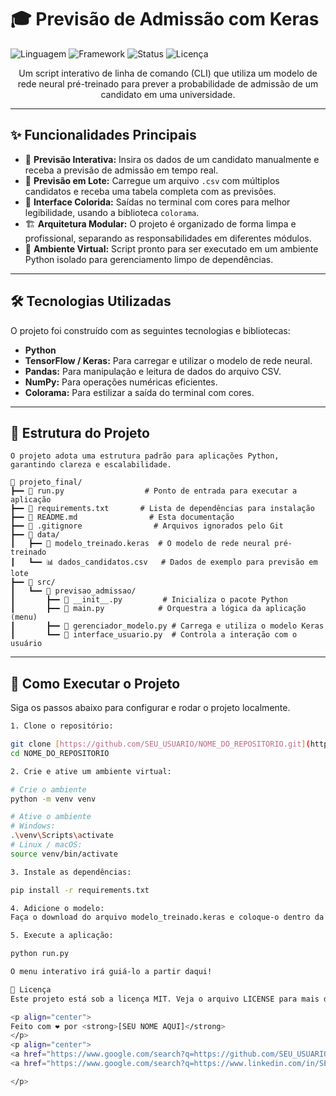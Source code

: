 # 🎓 Previsão de Admissão com Keras

![Linguagem](https://img.shields.io/badge/Python-3.10%2B-blue?style=for-the-badge&logo=python)
![Framework](https://img.shields.io/badge/Keras-TensorFlow-red?style=for-the-badge&logo=keras)
![Status](https://img.shields.io/badge/Status-Concluído-green?style=for-the-badge)
![Licença](https://img.shields.io/badge/Licença-MIT-brightgreen?style=for-the-badge)

<p align="center">
  Um script interativo de linha de comando (CLI) que utiliza um modelo de rede neural pré-treinado para prever a probabilidade de admissão de um candidato em uma universidade.
</p>

---

## ✨ Funcionalidades Principais

-   🔮 **Previsão Interativa:** Insira os dados de um candidato manualmente e receba a previsão de admissão em tempo real.
-   📄 **Previsão em Lote:** Carregue um arquivo `.csv` com múltiplos candidatos e receba uma tabela completa com as previsões.
-   🎨 **Interface Colorida:** Saídas no terminal com cores para melhor legibilidade, usando a biblioteca `colorama`.
-   🏗️ **Arquitetura Modular:** O projeto é organizado de forma limpa e profissional, separando as responsabilidades em diferentes módulos.
-   🐍 **Ambiente Virtual:** Script pronto para ser executado em um ambiente Python isolado para gerenciamento limpo de dependências.

---

## 🛠️ Tecnologias Utilizadas

O projeto foi construído com as seguintes tecnologias e bibliotecas:

-   **Python**
-   **TensorFlow / Keras:** Para carregar e utilizar o modelo de rede neural.
-   **Pandas:** Para manipulação e leitura de dados do arquivo CSV.
-   **NumPy:** Para operações numéricas eficientes.
-   **Colorama:** Para estilizar a saída do terminal com cores.

---

## 📂 Estrutura do Projeto

```text
O projeto adota uma estrutura padrão para aplicações Python, garantindo clareza e escalabilidade.

📁 projeto_final/
┣━━ 🚀 run.py                  # Ponto de entrada para executar a aplicação
┣━━ 📄 requirements.txt       # Lista de dependências para instalação
┣━━ 📖 README.md                # Esta documentação
┣━━ 🔑 .gitignore                # Arquivos ignorados pelo Git
┣━━ 📂 data/
┃   ┣━━ 🧠 modelo_treinado.keras  # O modelo de rede neural pré-treinado
┃   ┗━━ 📊 dados_candidatos.csv   # Dados de exemplo para previsão em lote
┣━━ 📂 src/
┃   ┗━━ 📂 previsao_admissao/
┃       ┣━━ 📜 __init__.py         # Inicializa o pacote Python
┃       ┣━━ 📜 main.py            # Orquestra a lógica da aplicação (menu)
┃       ┣━━ 📜 gerenciador_modelo.py # Carrega e utiliza o modelo Keras
┃       ┗━━ 📜 interface_usuario.py  # Controla a interação com o usuário

```

---

## 🚀 Como Executar o Projeto

Siga os passos abaixo para configurar e rodar o projeto localmente.

```bash
1. Clone o repositório:

git clone [https://github.com/SEU_USUARIO/NOME_DO_REPOSITORIO.git](https://github.com/SEU_USUARIO/NOME_DO_REPOSITORIO.git)
cd NOME_DO_REPOSITORIO

2. Crie e ative um ambiente virtual:

# Crie o ambiente
python -m venv venv

# Ative o ambiente
# Windows:
.\venv\Scripts\activate
# Linux / macOS:
source venv/bin/activate

3. Instale as dependências:

pip install -r requirements.txt

4. Adicione o modelo:
Faça o download do arquivo modelo_treinado.keras e coloque-o dentro da pasta data/.

5. Execute a aplicação:

python run.py

O menu interativo irá guiá-lo a partir daqui!

📜 Licença
Este projeto está sob a licença MIT. Veja o arquivo LICENSE para mais detalhes.

<p align="center">
Feito com ❤️ por <strong>[SEU NOME AQUI]</strong>
</p>
<p align="center">
<a href="https://www.google.com/search?q=https://github.com/SEU_USUARIO">GitHub</a> •
<a href="https://www.google.com/search?q=https://www.linkedin.com/in/SEU_LINKEDIN/">LinkedIn</a>

</p>

